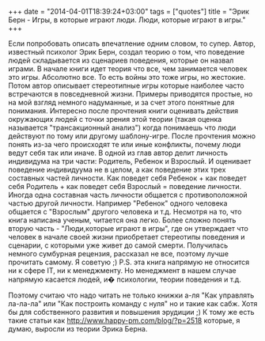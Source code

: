 +++
date = "2014-04-01T18:39:24+03:00"
tags = ["quotes"]
title = "Эрик Берн - Игры, в которые играют люди. Люди, которые играют в игры."
+++

Если попробовать описать впечатление одним словом, то супер.  Автор, известный
психолог Эрик Берн, создал теорию о том, что поведение людей складывается из
сценариев поведения, которые он назвал играми.  В начале книги идет теория что
все, чем занимается человек это игры. Абсолютно все.
То есть войны это тоже игры, но жестокие.  Потом автор описывает стереотипные
игры которые наиболее часто встречаются в повседневной жизни.  Примеры
приводятся простые, но на мой взгляд немного надуманные, и за счет этого
понятные для понимания.  Интересно после прочтения книги оценивать действия
окружающих людей с точки зрения этой теории (такая оценка называется
"трансакционный анализ") когда понимаешь что люди действуют по тому или другому
шаблону-игре.  После прочтения можно понять из-за чего происходят те или иные
конфликты, почему люди ведут себя так или иначе.  В одной из глав автор делит
личность индивидума на три части: Родитель, Ребенок и Взрослый.  И оценивает
поведение индивидуума не в целом, а как поведение этих трех составных частей
личности.  Как поведет себя Ребенок + как поведет себя Родитель + как поведет
себя Взрослый = поведение личности.  Иногда одна составная часть личности
общается с противоположной частью другой личности. Например "Ребенок" одного
человека общается с "Взрослым" другого человека и т.д.  Несмотря на то, что
книга написана ученым, читается она легко.  Более сложно понять вторую часть -
"Люди,которые играют в игры", где он утверждает что человек в начале своей жизни
приобретает стереотипы поведения и сценарии, с которыми уже живет до самой
смерти.  Получилась немного сумбурная рецензия, рассказал не все, поэтому лучше
прочитать самому. Я советую ;) P.S. эта книга напрямую не относится ни к сфере
IT, ни к менеджменту.  Но менеджмент в нашем случае напрямую касается людей, и�
психологии, теории поведения и т.д.

Поэтому считаю что надо читать не только книжки а-ля "Как управлять ла-ла-ла"
или "Как построить команду с нуля" но и такие как сабж. Хотя бы для собственного
развития и повышения эрудиции ;) К тому же есть такие статьи как
http://www.happy-pm.com/blog/?p=2518 которые, я думаю, выросли из теории Эрика
Берна.
